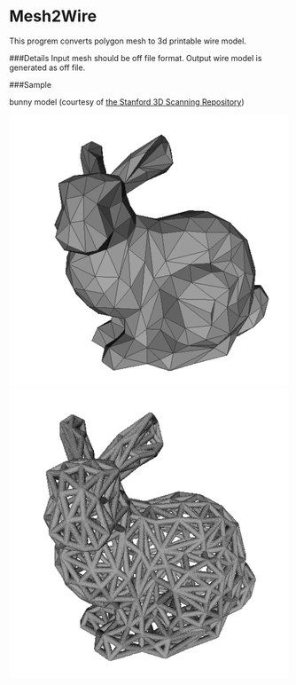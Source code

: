 Mesh2Wire
=====================================================
This progrem converts polygon mesh to 3d printable wire model.

###Details
Input mesh should be off file format.
Output wire model is generated as off file.

###Sample

bunny model (courtesy of [the Stanford 3D Scanning Repository](http://graphics.stanford.edu/data/3Dscanrep/))

![input](data/input.png)
![output](data/output.png)

